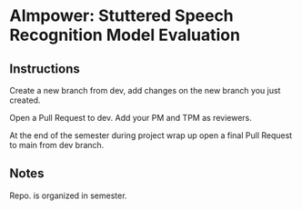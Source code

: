 # AImpower: Stuttered Speech Recognition Model Evaluation

## Instructions

Create a new branch from dev, add changes on the new branch you just created.

Open a Pull Request to dev. Add your PM and TPM as reviewers.

At the end of the semester during project wrap up open a final Pull Request to main from dev branch.


## Notes

Repo. is organized in semester.
